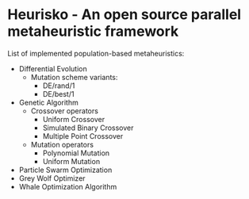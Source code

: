 # Heurisko - An open source parallel metaheuristic framework

List of implemented population-based metaheuristics:
- Differential Evolution
   - Mutation scheme variants:
      - DE/rand/1
      - DE/best/1
- Genetic Algorithm
   - Crossover operators
      - Uniform Crossover
      - Simulated Binary Crossover
      - Multiple Point Crossover 
   - Mutation operators
      - Polynomial Mutation
      - Uniform Mutation 
- Particle Swarm Optimization
- Grey Wolf Optimizer
- Whale Optimization Algorithm

